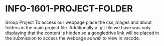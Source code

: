 # INFO-1601-PROJECT-FOLDER
Group Project
  To access our webpage place the css,images and about folders in the main project file. Additionally a .git file we have was only displaying that the content is hidden so a googledrive link will be placed in the submission to access the webpage as well to view in vscode.

